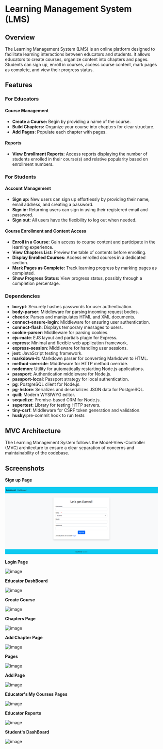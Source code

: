# Learning Management System (LMS)

## Overview

The Learning Management System (LMS) is an online platform designed to facilitate learning interactions between educators and students. It allows educators to create courses, organize content into chapters and pages. Students can sign up, enroll in courses, access course content, mark pages as complete, and view their progress status.

## Features

### For Educators

#### Course Management
- **Create a Course:** Begin by providing a name of the course.
- **Build Chapters:** Organize your course into chapters for clear structure.
- **Add Pages:** Populate each chapter with pages.

#### Reports
- **View Enrollment Reports:** Access reports displaying the number of students enrolled in their course(s) and relative popularity based on enrollment numbers.

### For Students

#### Account Management
- **Sign up:** New users can sign up effortlessly by providing their name, email address, and creating a password.
- **Sign in:** Returning users can sign in using their registered email and password.
- **Sign out:** All users have the flexibility to log out when needed.

#### Course Enrollment and Content Access
- **Enroll in a Course:** Gain access to course content and participate in the learning experience.
- **View Chapters List:** Preview the table of contents before enrolling.
- **Display Enrolled Courses:** Access enrolled courses in a dedicated section.
- **Mark Pages as Complete:** Track learning progress by marking pages as completed.
- **Show Progress Status:** View progress status, possibly through a completion percentage.

### Dependencies

- **bcrypt**: Securely hashes passwords for user authentication.
- **body-parser**: Middleware for parsing incoming request bodies.
- **cheerio**: Parses and manipulates HTML and XML documents.
- **connect-ensure-login**: Middleware for ensuring user authentication.
- **connect-flash**: Displays temporary messages to users.
- **cookie-parser**: Middleware for parsing cookies.
- **ejs-mate**: EJS layout and partials plugin for Express.
- **express**: Minimal and flexible web application framework.
- **express-session**: Middleware for handling user sessions.
- **jest**: JavaScript testing framework.
- **markdown-it**: Markdown parser for converting Markdown to HTML.
- **method-override**: Middleware for HTTP method override.
- **nodemon**: Utility for automatically restarting Node.js applications.
- **passport**: Authentication middleware for Node.js.
- **passport-local**: Passport strategy for local authentication.
- **pg**: PostgreSQL client for Node.js.
- **pg-hstore**: Serializes and deserializes JSON data for PostgreSQL.
- **quill**: Modern WYSIWYG editor.
- **sequelize**: Promise-based ORM for Node.js.
- **supertest**: Library for testing HTTP servers.
- **tiny-csrf**: Middleware for CSRF token generation and validation.
- **husky**:pre-commit hook to run tests

## MVC Architecture

The Learning Management System follows the Model-View-Controller (MVC) architecture to ensure a clear separation of concerns and maintainability of the codebase.

## Screenshots 
**Sign up Page**

![Sign up Page](images/image.png)

**Login Page**

![image](https://github.com/sindhureddy-6/Learning-Management-System/assets/113305417/210e6b0a-d8ab-4fe0-9342-fbe45af2e832)

**Educator DashBoard**

![image](https://github.com/sindhureddy-6/Learning-Management-System/assets/113305417/b107f836-7c4e-4655-93a9-35864eafa352)

**Create Course**

![image](https://github.com/sindhureddy-6/Learning-Management-System/assets/113305417/0c3c748e-7cba-48aa-beeb-b489aa22fc27)

**Chapters Page**

![image](https://github.com/sindhureddy-6/Learning-Management-System/assets/113305417/29cfcd1e-b2c3-4310-9da6-829dc43fcfd8)

**Add Chapter Page**

![image](https://github.com/sindhureddy-6/Learning-Management-System/assets/113305417/8561cec9-770a-426a-8400-73867ebe21c0)

**Pages**

![image](https://github.com/sindhureddy-6/Learning-Management-System/assets/113305417/38e56749-182d-4a0d-a3d5-77cc884bf313)

**Add Page**

![image](https://github.com/sindhureddy-6/Learning-Management-System/assets/113305417/45879f2e-c4e1-492c-9cab-f3e61f5c9c84)

**Educator's My Courses Pages**

![image](https://github.com/sindhureddy-6/Learning-Management-System/assets/113305417/22b1fb3c-aeee-429b-842b-5d36b498ca17)

**Educator Reports**

![image](https://github.com/sindhureddy-6/Learning-Management-System/assets/113305417/725f4022-fbbd-4ac2-9d08-26b8d5c0c507)

**Student's DashBoard**

![image](https://github.com/sindhureddy-6/Learning-Management-System/assets/113305417/3e6b4178-6f78-480b-a3f5-903f0603b73c)




